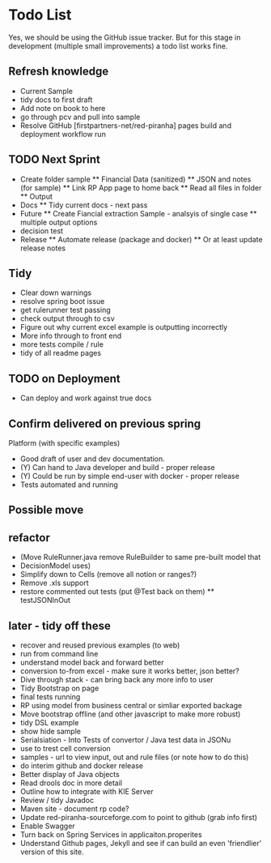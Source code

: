 # Todo List

Yes, we should be using the GitHub issue tracker. But for this stage in development (multiple small improvements) a todo list works fine.


## Refresh knowledge
* Current Sample
* tidy docs to first draft
* Add note on book to here
* go through pcv and pull into sample
* Resolve GitHub [firstpartners-net/red-piranha] pages build and deployment workflow run 


## TODO Next Sprint
* Create folder sample
** Financial Data (sanitized)
** JSON and notes (for sample)
** Link RP App page to home back
** Read all files in folder
** Output
* Docs
** Tidy current docs - next pass
* Future
** Create Fiancial extraction Sample - analsyis of single case
** multiple output options
* decision test
* Release
** Automate release (package and docker)
** Or at least update release notes

## Tidy
* Clear down warnings
* resolve spring boot issue
* get rulerunner test passing
* check output through to csv
* Figure out why current excel example is outputting incorrectly
* More info through to front end
* more tests compile / rule
* tidy of all readme pages

## TODO on Deployment
* Can deploy and work against true docs

## Confirm delivered on previous spring

Platform (with specific examples)

* Good draft of user and dev documentation.
* (Y) Can hand to Java developer and build - proper release
* (Y) Could be run by simple end-user with docker - proper release
* Tests automated and running


## Possible move

## refactor
* (Move RuleRunner.java remove RuleBuilder to same pre-built model that 
* DecisionModel uses)
* Simplify down to Cells (remove all notion or ranges?)
* Remove .xls support
* restore commented out tests (put @Test back on them)
** testJSONInOut



## later - tidy off these
* recover and reused previous examples (to web)
* run from command line
* understand model back and forward better
* conversion to-from excel - make sure it works better, json better?
* Dive through stack - can bring back any more info to user
* Tidy Bootstrap on page
* final tests running
* RP using model from business central or simliar exported backage
* Move bootstrap offline (and other javascript to make more robust)
* tidy DSL example
* show hide sample
* Serialsiation - Into Tests of convertor / Java test data in JSONu
* use to trest cell conversion
* samples - url to view input, out and rule files (or note how to do this)
* do interim github and docker release
* Better display of Java objects
* Read drools doc in more detail
* Outline how to integrate with KIE Server
* Review / tidy Javadoc
* Maven site - document rp code?
* Update red-piranha-sourceforge.com to point to github (grab info first)
* Enable Swagger
* Turn back on Spring Services in applicaiton.properites
* Understand Github pages, Jekyll and see if can build an even 'friendlier' version of this site.
